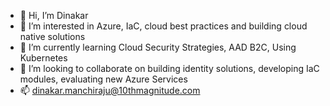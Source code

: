 - 👋 Hi, I’m Dinakar
- 👀 I’m interested in Azure, IaC, cloud best practices and building cloud native solutions
- 🌱 I’m currently learning Cloud Security Strategies, AAD B2C, Using Kubernetes
- 💞️ I’m looking to collaborate on building identity solutions, developing IaC modules, evaluating new Azure Services
- 📫 dinakar.manchiraju@10thmagnitude.com

<!---
dinakar10m/dinakar10m is a ✨ special ✨ repository because its `README.md` (this file) appears on your GitHub profile.
You can click the Preview link to take a look at your changes.
--->

